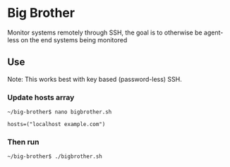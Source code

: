 # Big Brother
Monitor systems remotely through SSH, the goal is to otherwise be agent-less on the end systems being monitored

## Use
Note: This works best with key based (password-less) SSH.
### Update hosts array
```
~/big-brother$ nano bigbrother.sh

hosts=("localhost example.com")
```
### Then run
```
~/big-brother$ ./bigbrother.sh
```
